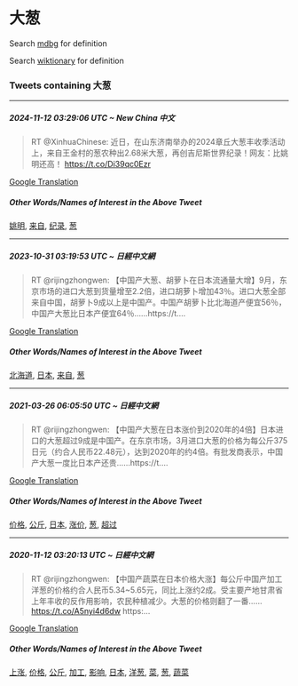 # 大葱

Search [mdbg](https://www.mdbg.net/chinese/dictionary?page=worddict&wdrst=0&wdqb=大葱) for definition

Search [wiktionary](https://en.wiktionary.org/wiki/大葱) for definition

### Tweets containing 大葱

___
##### 2024-11-12 03:29:06 UTC ~ New China 中文
> RT @XinhuaChinese: 近日，在山东济南举办的2024章丘大葱丰收季活动上，来自王金村的葱农种出2.68米大葱，再创吉尼斯世界纪录！网友：比姚明还高！ https://t.co/Di39qc0Ezr

[Google Translation](https://translate.google.com/?hi=en&tab=TT&sl=zh-CN&tl=en&op=translate&text=RT+%40XinhuaChinese%3A+%E8%BF%91%E6%97%A5%EF%BC%8C%E5%9C%A8%E5%B1%B1%E4%B8%9C%E6%B5%8E%E5%8D%97%E4%B8%BE%E5%8A%9E%E7%9A%842024%E7%AB%A0%E4%B8%98%E5%A4%A7%E8%91%B1%E4%B8%B0%E6%94%B6%E5%AD%A3%E6%B4%BB%E5%8A%A8%E4%B8%8A%EF%BC%8C%E6%9D%A5%E8%87%AA%E7%8E%8B%E9%87%91%E6%9D%91%E7%9A%84%E8%91%B1%E5%86%9C%E7%A7%8D%E5%87%BA2.68%E7%B1%B3%E5%A4%A7%E8%91%B1%EF%BC%8C%E5%86%8D%E5%88%9B%E5%90%89%E5%B0%BC%E6%96%AF%E4%B8%96%E7%95%8C%E7%BA%AA%E5%BD%95%EF%BC%81%E7%BD%91%E5%8F%8B%EF%BC%9A%E6%AF%94%E5%A7%9A%E6%98%8E%E8%BF%98%E9%AB%98%EF%BC%81+https%3A%2F%2Ft.co%2FDi39qc0Ezr)
##### Other Words/Names of Interest in the Above Tweet
[姚明](姚明.md), [来自](来自.md), [纪录](纪录.md), [葱](葱.md)
___
##### 2023-10-31 03:19:53 UTC ~ 日經中文網
> RT @rijingzhongwen: 【中国产大葱、胡萝卜在日本流通量大增】9月，东京市场的进口大葱到货量增至2.2倍，进口胡萝卜增加43％。进口大葱全部来自中国，胡萝卜9成以上是中国产。中国产胡萝卜比北海道产便宜56％，中国产大葱比日本产便宜64％……https://t.…

[Google Translation](https://translate.google.com/?hi=en&tab=TT&sl=zh-CN&tl=en&op=translate&text=RT+%40rijingzhongwen%3A+%E3%80%90%E4%B8%AD%E5%9B%BD%E4%BA%A7%E5%A4%A7%E8%91%B1%E3%80%81%E8%83%A1%E8%90%9D%E5%8D%9C%E5%9C%A8%E6%97%A5%E6%9C%AC%E6%B5%81%E9%80%9A%E9%87%8F%E5%A4%A7%E5%A2%9E%E3%80%919%E6%9C%88%EF%BC%8C%E4%B8%9C%E4%BA%AC%E5%B8%82%E5%9C%BA%E7%9A%84%E8%BF%9B%E5%8F%A3%E5%A4%A7%E8%91%B1%E5%88%B0%E8%B4%A7%E9%87%8F%E5%A2%9E%E8%87%B32.2%E5%80%8D%EF%BC%8C%E8%BF%9B%E5%8F%A3%E8%83%A1%E8%90%9D%E5%8D%9C%E5%A2%9E%E5%8A%A043%EF%BC%85%E3%80%82%E8%BF%9B%E5%8F%A3%E5%A4%A7%E8%91%B1%E5%85%A8%E9%83%A8%E6%9D%A5%E8%87%AA%E4%B8%AD%E5%9B%BD%EF%BC%8C%E8%83%A1%E8%90%9D%E5%8D%9C9%E6%88%90%E4%BB%A5%E4%B8%8A%E6%98%AF%E4%B8%AD%E5%9B%BD%E4%BA%A7%E3%80%82%E4%B8%AD%E5%9B%BD%E4%BA%A7%E8%83%A1%E8%90%9D%E5%8D%9C%E6%AF%94%E5%8C%97%E6%B5%B7%E9%81%93%E4%BA%A7%E4%BE%BF%E5%AE%9C56%EF%BC%85%EF%BC%8C%E4%B8%AD%E5%9B%BD%E4%BA%A7%E5%A4%A7%E8%91%B1%E6%AF%94%E6%97%A5%E6%9C%AC%E4%BA%A7%E4%BE%BF%E5%AE%9C64%EF%BC%85%E2%80%A6%E2%80%A6https%3A%2F%2Ft.%E2%80%A6)
##### Other Words/Names of Interest in the Above Tweet
[北海道](北海道.md), [日本](日本.md), [来自](来自.md), [葱](葱.md)
___
##### 2021-03-26 06:05:50 UTC ~ 日經中文網
> RT @rijingzhongwen: 【中国产大葱在日本涨价到2020年的4倍】日本进口的大葱超过9成是中国产。在东京市场，3月进口大葱的价格为每公斤375日元（约合人民币22.48元），达到2020年的约4倍。有批发商表示，中国产大葱一度比日本产还贵……https://t.…

[Google Translation](https://translate.google.com/?hi=en&tab=TT&sl=zh-CN&tl=en&op=translate&text=RT+%40rijingzhongwen%3A+%E3%80%90%E4%B8%AD%E5%9B%BD%E4%BA%A7%E5%A4%A7%E8%91%B1%E5%9C%A8%E6%97%A5%E6%9C%AC%E6%B6%A8%E4%BB%B7%E5%88%B02020%E5%B9%B4%E7%9A%844%E5%80%8D%E3%80%91%E6%97%A5%E6%9C%AC%E8%BF%9B%E5%8F%A3%E7%9A%84%E5%A4%A7%E8%91%B1%E8%B6%85%E8%BF%879%E6%88%90%E6%98%AF%E4%B8%AD%E5%9B%BD%E4%BA%A7%E3%80%82%E5%9C%A8%E4%B8%9C%E4%BA%AC%E5%B8%82%E5%9C%BA%EF%BC%8C3%E6%9C%88%E8%BF%9B%E5%8F%A3%E5%A4%A7%E8%91%B1%E7%9A%84%E4%BB%B7%E6%A0%BC%E4%B8%BA%E6%AF%8F%E5%85%AC%E6%96%A4375%E6%97%A5%E5%85%83%EF%BC%88%E7%BA%A6%E5%90%88%E4%BA%BA%E6%B0%91%E5%B8%8122.48%E5%85%83%EF%BC%89%EF%BC%8C%E8%BE%BE%E5%88%B02020%E5%B9%B4%E7%9A%84%E7%BA%A64%E5%80%8D%E3%80%82%E6%9C%89%E6%89%B9%E5%8F%91%E5%95%86%E8%A1%A8%E7%A4%BA%EF%BC%8C%E4%B8%AD%E5%9B%BD%E4%BA%A7%E5%A4%A7%E8%91%B1%E4%B8%80%E5%BA%A6%E6%AF%94%E6%97%A5%E6%9C%AC%E4%BA%A7%E8%BF%98%E8%B4%B5%E2%80%A6%E2%80%A6https%3A%2F%2Ft.%E2%80%A6)
##### Other Words/Names of Interest in the Above Tweet
[价格](价格.md), [公斤](公斤.md), [日本](日本.md), [涨价](涨价.md), [葱](葱.md), [超过](超过.md)
___
##### 2020-11-12 03:20:13 UTC ~ 日經中文網
> RT @rijingzhongwen: 【中国产蔬菜在日本价格大涨】每公斤中国产加工洋葱的价格约合人民币5.34~5.65元，同比上涨约2成。受主要产地甘肃省上年丰收的反作用影响，农民种植减少。大葱的价格则翻了一番……https://t.co/A5nyi4d6dw https:…

[Google Translation](https://translate.google.com/?hi=en&tab=TT&sl=zh-CN&tl=en&op=translate&text=RT+%40rijingzhongwen%3A+%E3%80%90%E4%B8%AD%E5%9B%BD%E4%BA%A7%E8%94%AC%E8%8F%9C%E5%9C%A8%E6%97%A5%E6%9C%AC%E4%BB%B7%E6%A0%BC%E5%A4%A7%E6%B6%A8%E3%80%91%E6%AF%8F%E5%85%AC%E6%96%A4%E4%B8%AD%E5%9B%BD%E4%BA%A7%E5%8A%A0%E5%B7%A5%E6%B4%8B%E8%91%B1%E7%9A%84%E4%BB%B7%E6%A0%BC%E7%BA%A6%E5%90%88%E4%BA%BA%E6%B0%91%E5%B8%815.34~5.65%E5%85%83%EF%BC%8C%E5%90%8C%E6%AF%94%E4%B8%8A%E6%B6%A8%E7%BA%A62%E6%88%90%E3%80%82%E5%8F%97%E4%B8%BB%E8%A6%81%E4%BA%A7%E5%9C%B0%E7%94%98%E8%82%83%E7%9C%81%E4%B8%8A%E5%B9%B4%E4%B8%B0%E6%94%B6%E7%9A%84%E5%8F%8D%E4%BD%9C%E7%94%A8%E5%BD%B1%E5%93%8D%EF%BC%8C%E5%86%9C%E6%B0%91%E7%A7%8D%E6%A4%8D%E5%87%8F%E5%B0%91%E3%80%82%E5%A4%A7%E8%91%B1%E7%9A%84%E4%BB%B7%E6%A0%BC%E5%88%99%E7%BF%BB%E4%BA%86%E4%B8%80%E7%95%AA%E2%80%A6%E2%80%A6https%3A%2F%2Ft.co%2FA5nyi4d6dw+https%3A%E2%80%A6)
##### Other Words/Names of Interest in the Above Tweet
[上涨](上涨.md), [价格](价格.md), [公斤](公斤.md), [加工](加工.md), [影响](影响.md), [日本](日本.md), [洋葱](洋葱.md), [菜](菜.md), [葱](葱.md), [蔬菜](蔬菜.md)
